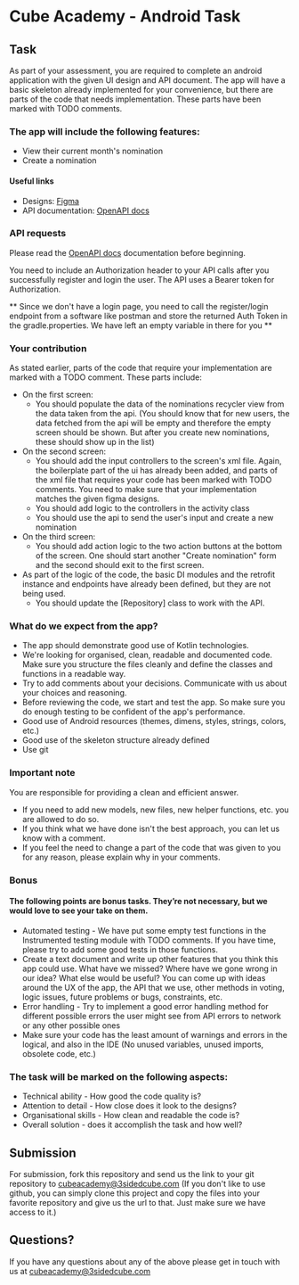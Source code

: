 # Cube Academy - Android Task

## Task

As part of your assessment, you are required to complete an android application with the given UI design and API document. The app will have a basic skeleton already implemented for your convenience, but there are parts of the code that needs implementation. These parts have been marked with TODO comments.

### The app will include the following features:

-	View their current month's nomination
-	Create a nomination

#### Useful links
- Designs: [Figma](https://www.figma.com/file/j9opgFDjgfmgsIcTpkvyEt/FED-Mini-Task-Flow?type=design&mode=design&t=cvBjihTJPiiIVaGK-1)
- API documentation: [OpenAPI docs](https://cube-academy-api.cubeapis.com/docs)

### API requests

Please read the [OpenAPI docs](https://cube-academy-api.cubeapis.com/docs) documentation before beginning.

You need to include an Authorization header to your API calls after you successfully register and login the user. The API uses a Bearer token for Authorization.

** Since we don't have a login page, you need to call the register/login endpoint from a software like postman and store the returned Auth Token in the gradle.properties. We have left an empty variable in there for you **

### Your contribution
As stated earlier, parts of the code that require your implementation are marked with a TODO comment. These parts include:
- On the first screen:
  - You should populate the data of the nominations recycler view from the data taken from the api. (You should know that for new users, the data fetched from the api will be empty and therefore the empty screen should be shown. But after you create new nominations, these should show up in the list)
- On the second screen:
  - You should add the input controllers to the screen's xml file. Again, the boilerplate part of the ui has already been added, and parts of the xml file that requires your code has been marked with TODO comments. You need to make sure that your implementation matches the given figma designs. 
  - You should add logic to the controllers in the activity class
  - You should use the api to send the user's input and create a new nomination
- On the third screen:
  - You should add action logic to the two action buttons at the bottom of the screen. One should start another "Create nomination" form and the second should exit to the first screen. 
- As part of the logic of the code, the basic DI modules and the retrofit instance and endpoints have already been defined, but they are not being used. 
  - You should update the [Repository] class to work with the API.

### What do we expect from the app? 
- The app should demonstrate good use of Kotlin technologies. 
- We're looking for organised, clean, readable and documented code. Make sure you structure the files cleanly and define the classes and functions in a readable way. 
- Try to add comments about your decisions. Communicate with us about your choices and reasoning. 
- Before reviewing the code, we start and test the app. So make sure you do enough testing to be confident of the app's performance. 
- Good use of Android resources (themes, dimens, styles, strings, colors, etc.)
- Good use of the skeleton structure already defined
- Use git

### Important note
You are responsible for providing a clean and efficient answer. 
- If you need to add new models, new files, new helper functions, etc. you are allowed to do so. 
- If you think what we have done isn't the best approach, you can let us know with a comment. 
- If you feel the need to change a part of the code that was given to you for any reason, please explain why in your comments.  

### Bonus
#### The following points are bonus tasks. They’re not necessary, but we would love to see your take on them. 
- Automated testing - We have put some empty test functions in the Instrumented testing module with TODO comments. If you have time, please try to add some good tests in those functions.  
- Create a text document and write up other features that you think this app could use. What have we missed? Where have we gone wrong in our idea? What else would be useful? You can come up with ideas around the UX of the app, the API that we use, other methods in voting, logic issues, future problems or bugs, constraints, etc. 
- Error handling - Try to implement a good error handling method for different possible errors the user might see from API errors to network or any other possible ones 
- Make sure your code has the least amount of warnings and errors in the logical, and also in the IDE (No unused variables, unused imports, obsolete code, etc.)

### The task will be marked on the following aspects:
-	Technical ability - How good the code quality is?
-	Attention to detail - How close does it look to the designs?
-	Organisational skills - How clean and readable the code is? 
-	Overall solution - does it accomplish the task and how well?

## Submission
For submission, fork this repository and send us the link to your git repository to [cubeacademy@3sidedcube.com](mailto:cubeacademy@3sidedcube.com?subject=Cube%20Academy%20Test)
(If you don't like to use github, you can simply clone this project and copy the files into your favorite repository and give us the url to that. Just make sure we have access to it.)

## Questions?

If you have any questions about any of the above please get in touch with us at [cubeacademy@3sidedcube.com](mailto:cubeacademy@3sidedcube.com?subject=Cube%20Academy%20Test)



